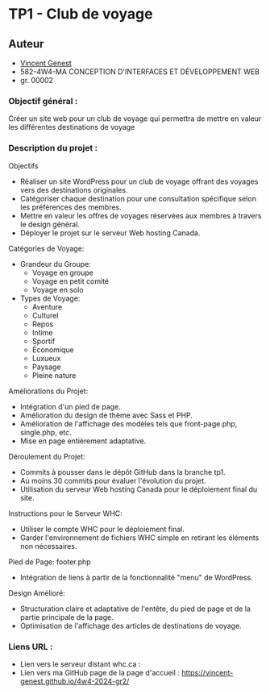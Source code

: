 # TP1 - Club de voyage

## Auteur

-   [Vincent Genest](https://github.com/vincent-genest)
-   582-4W4-MA CONCEPTION D'INTERFACES ET DÉVELOPPEMENT WEB
-   gr. 00002

### Objectif général :

Créer un site web pour un club de voyage qui permettra de mettre en valeur les différentes destinations de voyage

### Description du projet :

Objectifs

-   Réaliser un site WordPress pour un club de voyage offrant des voyages vers des destinations originales.
-   Catégoriser chaque destination pour une consultation spécifique selon les préférences des membres.
-   Mettre en valeur les offres de voyages réservées aux membres à travers le design général.
-   Déployer le projet sur le serveur Web hosting Canada.

Catégories de Voyage:

-   Grandeur du Groupe:
    -   Voyage en groupe
    -   Voyage en petit comité
    -   Voyage en solo
-   Types de Voyage:
    -   Aventure
    -   Culturel
    -   Repos
    -   Intime
    -   Sportif
    -   Économique
    -   Luxueux
    -   Paysage
    -   Pleine nature

Améliorations du Projet:

-   Intégration d'un pied de page.
-   Amélioration du design de thème avec Sass et PHP.
-   Amélioration de l'affichage des modèles tels que front-page.php, single.php, etc.
-   Mise en page entièrement adaptative.

Déroulement du Projet:

-   Commits à pousser dans le dépôt GitHub dans la branche tp1.
-   Au moins 30 commits pour évaluer l'évolution du projet.
-   Utilisation du serveur Web hosting Canada pour le déploiement final du site.

Instructions pour le Serveur WHC:

-   Utiliser le compte WHC pour le déploiement final.
-   Garder l'environnement de fichiers WHC simple en retirant les éléments non nécessaires.

Pied de Page: footer.php

-   Intégration de liens à partir de la fonctionnalité "menu" de WordPress.

Design Amélioré:

-   Structuration claire et adaptative de l'entête, du pied de page et de la partie principale de la page.
-   Optimisation de l'affichage des articles de destinations de voyage.

### Liens URL :

-   Lien vers le serveur distant whc.ca :
-   Lien vers ma GitHub page de la page d'accueil : https://vincent-genest.github.io/4w4-2024-gr2/
